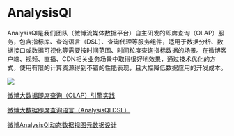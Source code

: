 # AnalysisQl

AnalysisQl是我们团队（微博流媒体数据平台）自主研发的即席查询（OLAP）服务，包含指标库、查询语言（DSL）、查询代理等服务组件，适用于数据分析、数据接口或数据可视化等需要按时间范围、时间粒度查询指标数据的场景。在微博客户端、视频、直播、CDN相关业务场景中取得很好地效果，通过技术优化的方式，使用有限的计算资源得到不错的性能表现，且大幅降低数据应用的开发成本。

![](https://yurun-blog.oss-cn-beijing.aliyuncs.com/analysisql/AnalysisQl.jpeg)

[微博大数据即席查询（OLAP）引擎实践](https://www.dosomething.xyz/AnalysisQl/%E5%BE%AE%E5%8D%9A%E5%A4%A7%E6%95%B0%E6%8D%AE%E5%8D%B3%E5%B8%AD%E6%9F%A5%E8%AF%A2%EF%BC%88OLAP%EF%BC%89%E5%BC%95%E6%93%8E%E5%AE%9E%E8%B7%B5.html)

[微博大数据即席查询语言（AnalysisQl DSL）](https://www.dosomething.xyz/AnalysisQl/%E5%BE%AE%E5%8D%9A%E5%A4%A7%E6%95%B0%E6%8D%AE%E5%8D%B3%E5%B8%AD%E6%9F%A5%E8%AF%A2%E8%AF%AD%E8%A8%80%EF%BC%88AnalysisQl%20DSL%EF%BC%89.html)

[微博AnalysisQl动态数据视图元数据设计](https://www.dosomething.xyz/AnalysisQl/%E5%BE%AE%E5%8D%9AAnalysisQl%E5%8A%A8%E6%80%81%E6%95%B0%E6%8D%AE%E8%A7%86%E5%9B%BE%E5%85%83%E6%95%B0%E6%8D%AE%E8%AE%BE%E8%AE%A1.html)
